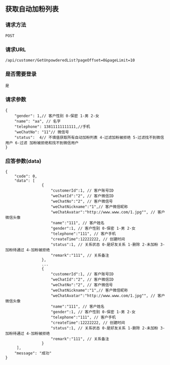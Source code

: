 ## 获取自动加粉列表
### 请求方法
    POST

### 请求URL
    /api/customer/GetUnpowderedList?pageOffset=0&pageLimit=10
    
### 是否需要登录
    是

### 请求参数

    {
        "gender": 1,// 客户性别 0-保密 1-男 2-女
        "name": "aa", // 名字
        "telephone": 13811111111111,//手机
        "weChatNo": "11"// 微信号
        "status":  4// 不填值获取所有自动加粉列表 4-过滤加粉被拒绝 5-过滤找不到微信用户 6-过滤 加粉被拒绝和找不到微信用户
    }

### 应答参数(data)

    {
        "code": 0,
        "data": [
                    {
                        "customerId":1, // 客户账号ID
                        "weChatId":"2", // 客户微信ID
                        "weChatNo":"2", // 客户微信号
                        "weChatNickname":"1",// 客户微信昵称
                        "weChatAvatar":"http://www.www.com/1.jpg"", // 客户微信头像
                        "name":"111", // 客户姓名
                        "gender":1, // 客户性别 0-保密 1-男 2-女
                        "telephone":"111", // 客户手机
                        "createTime":12222222, // 创建时间
                        "status":1, // 关系状态 0-是好友关系 1-删除 2-未加粉 3-加粉待通过 4-加粉被拒绝
                        "remark":"111", // 关系备注
                    },
                    ...
                    {
                        "customerId":1, // 客户账号ID
                        "weChatId":"2", // 客户微信ID
                        "weChatNo":"2", // 客户微信号
                        "weChatNickname":"1",// 客户微信昵称
                        "weChatAvatar":"http://www.www.com/1.jpg"", // 客户微信头像
                        "name":"111", // 客户姓名
                        "gender":1, // 客户性别 0-保密 1-男 2-女
                        "telephone":"111", // 客户手机
                        "createTime":12222222, // 创建时间
                        "status":1, // 关系状态 0-是好友关系 1-删除 2-未加粉 3-加粉待通过 4-加粉被拒绝
                        "remark":"111", // 关系备注
                    }
         ],
        "message": "成功"
    }
